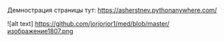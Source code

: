 Демнострация страницы тут: https://asherstnev.pythonanywhere.com/

![alt text] https://github.com/jorjorjor1/med/blob/master/изображение1807.png
